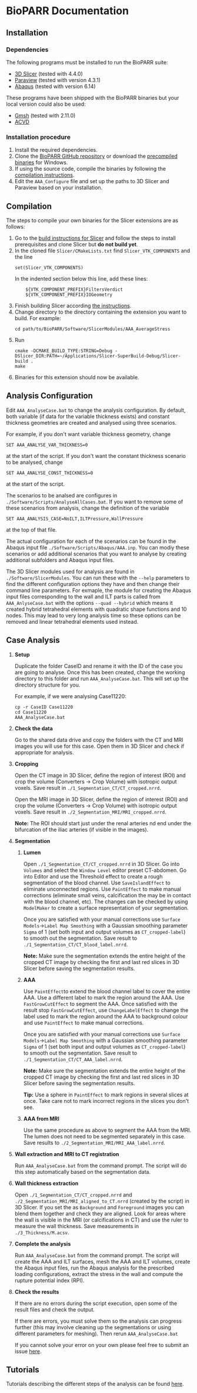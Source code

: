 # BioPARR Documentation

## Installation

### Dependencies
The following programs must be installed to run the BioPARR suite:
- [3D Slicer](https://download.slicer.org/) (tested with 4.4.0)
- [Paraview](https://www.paraview.org/download/) (tested with version 4.3.1)
- [Abaqus](https://www.3ds.com/products-services/simulia/products/abaqus/) (tested with version 6.14)

These programs have been shipped with the BioPARR binaries but your local version could also be used:
- [Gmsh](https://gmsh.info/#Download) (tested with 2.11.0)
- [ACVD](https://github.com/valette/ACVD/)

### Installation procedure

1.  Install the required dependencies.
1.  Clone the [BioPARR GitHub repository](https://github.com/ISML-UWA/BioPARR) or download the [precompiled binaries](https://bioparr.mech.uwa.edu.au/download.php?fid=19) for Windows.
1.  If using the source code, compile the binaries by following the [compilation instructions](https://isml-uwa.github.io/BioPARR#compilation).
1.  Edit the `AAA_Configure` file and set up the paths to 3D Slicer and Paraview based on your installation.

## Compilation

The steps to compile your own binaries for the Slicer extensions are as follows:

1.  Go to the [build instructions for Slicer](https://slicer.readthedocs.io/en/latest/developer_guide/build_instructions/index.html) and follow the steps to install prerequisites and clone Slicer but **do not build yet**.
1.  In the cloned file `Slicer/CMakeLists.txt` find `Slicer_VTK_COMPONENTS` and the line
    ```
    set(Slicer_VTK_COMPONENTS)
    ```
    In the indented section below this line, add these lines:
    ```
        ${VTK_COMPONENT_PREFIX}FiltersVerdict
        ${VTK_COMPONENT_PREFIX}IOGeometry
    ```
1.  Finish building Slicer according [the instructions](https://slicer.readthedocs.io/en/latest/developer_guide/build_instructions/index.html).
1.  Change directory to the directory containing the extension you want to build. For example:
    ```
    cd path/to/BioPARR/Software/SlicerModules/AAA_AverageStress
    ```
1.  Run
    ```
    cmake -DCMAKE_BUILD_TYPE:STRING=Debug -DSlicer_DIR:PATH=~/Applications/Slicer-SuperBuild-Debug/Slicer-build .
    make
    ```
1. Binaries for this extension should now be available.

## Analysis Configuration
Edit `AAA_AnalyseCase.bat` to change the analysis configuration. By default, both variable (if data for the variable thickness exists) and constant thickness geometries are created and analysed using three scenarios.

For example, if you don't want variable thickness geometry, change
```
SET AAA_ANALYSE_VAR_THICKNESS=0
```
at the start of the script. If you don't want the constant thickness scenario to be analysed, change
```
SET AAA_ANALYSE_CONST_THICKNESS=0
```
at the start of the script.

The scenarios to be analsed are configures in `./Software/Scripts/AnalyseAllCases.bat`. If you want to remove some of these scenarios from analysis, change the definition of the variable
```
SET AAA_ANALYSIS_CASE=NoILT,ILTPressure,WallPressure
```
at the top of that file.

The actual configuration for each of the scenarios can be found in the Abaqus input file `./Software/Scripts/Abaqus/AAA.inp`. You can modiy these scenarios or add additional scenarios that you want to analyse by creating additional subfolders and Abaqus input files.

The 3D Slicer modules used for analysis are found in `./Software/SlicerModules`. You can run these with the `--help` parameters to find the different configuration options they have and then change their command line parameters. For exmaple, the module for creating the Abaqus input files corresponding to the wall and ILT parts is called from `AAA_AnlyseCase.bat` with the options `--quad --hybrid` which means it created hybrid tetrahedral elements with quadratic shape functions and 10 nodes. This may lead to very long analysis time so these options can be removed and linear tetrahedral elements used instead.

## Case Analysis

1.  **Setup**

    Duplicate the folder CaseID and rename it with the ID of the case you are going to analyse. Once this has been created, change the working directory to this folder and run `AAA_AnalyseCase.bat`. This will set up the directory structure for you.

    For example, if we were analysing Case11220:
    ```
    cp -r CaseID Case11220
    cd Case11220
    AAA_AnalyseCase.bat
    ```
1.  **Check the data**

    Go to the shared data drive and copy the folders with the CT and MRI images you will use for this case. Open them in 3D Slicer and check if appropriate for analysis.
1.  **Cropping**

    Open the CT image in 3D Slicer, define the region of interest (ROI) and crop the volume (Converters -> Crop Volume) with isotropic output voxels. Save result in `./1_Segmentation_CT/CT_cropped.nrrd`.

    Open the MRI image in 3D Slicer, define the region of interest (ROI) and crop the volume (Converters -> Crop Volume) with isotropic output voxels. Save result in `./2_Segmentation_MRI/MRI_cropped.nrrd`.

    **Note:** The ROI should start just under the renal arteries nd end under the bifurcation of the iliac arteries (if visible in the images).
1.  **Segmentation**
    1.  **Lumen**
    
        Open `./1_Segmentation_CT/CT_cropped.nrrd` in 3D Slicer. Go into `Volumes` and select the `Window Level` editor preset CT-abdomen. Go into Editor and use the Threshold effect to create a rough segmentation of the blood channel. Use `SaveIslandEffect` to eliminate unconnected regions. Use `PaintEffect` to make manual corrections (eliminate small veins, calcification the may be in contact with the blood channel, etc). The changes can be checked by using `ModelMaker` to create a surface representation of your segmentation.

        Once you are satisfied with your manual corrections use `Surface Models`->`Label Map Smoothing` with a Gaussian smoothing parameter `Sigma` of 1 (set both input and output volumes as `CT_cropped-label`) to smooth out the segmentation. Save result to  `./1_Segmentation_CT/CT_blood_label.nrrd`.

        **Note:** Make sure the segmentation extends the entire height of the cropped CT image by checking the first and last red slices in 3D Slicer before saving the segmentation results.
    1. **AAA**
    
        Use `PaintEffect`to extend the blood channel label to cover the entire AAA. Use a different label to mark the region around the AAA. Use `FastGrowCutEffect` to segment the AAA. Once satisfied with the result stop `FastGrowCutEffect`, use `ChangeLabelEffect` to change the label used to mark the region around the AAA to background colour and use `PaintEffect` to make manual corrections.

        Once you are satisfied with your manual corrections use `Surface Models`->`Label Map Smoothing` with a Gaussian smoothing parameter `Sigma` of 1 (set both input and output volumes as `CT_cropped-label`) to smooth out the segmentation. Save result to  `./1_Segmentation_CT/CT_AAA_label.nrrd`.

        **Note:** Make sure the segmentation extends the entire height of the cropped CT image by checking the first and last red slices in 3D Slicer before saving the segmentation results.

        **Tip:** Use a sphere in `PaintEffect` to mark regions in several slices at once. Take care not to mark incorrect regions in the slices you don't see.
    1.  **AAA from MRI**
    
        Use the same procedure as above to segment the AAA from the MRI. The lumen does not need to be segmented separately in this case. Save results to `./2_Segmentation_MRI/MRI_AAA_label.nrrd`.
1.  **Wall extraction and MRI to CT registration**

    Run `AAA_AnalyseCase.bat` from the command prompt. The script will do this step automatically based on the segmentation data.
1.  **Wall thickness extraction**

    Open `./1_Segmentation_CT/CT_cropped.nrrd` and `./2_Segmentation_MRI/MRI_aligned_to_CT.nrrd` (created by the script) in 3D Slicer. If you set the as `Background` and `Foreground` images you can blend them together and check they are aligned. Look for areas where the wall is visible in the MRI (or calcifications in CT) and use the ruler to measure the wall thickness. Save measurements in `./3_Thickness/M.acsv`.
1.  **Complete the analysis**   
 
    Run `AAA_AnalyseCase.bat` from the command prompt. The script will create the AAA and ILT surfaces, mesh the AAA and ILT volumes, create the Abaqus input files, run the Abaqus analysis for the prescribed loading configurations, extract the stress in the wall and compute the rupture potential index (RPI).
1.  **Check the results**

    If there are no errors during the script execution, open some of the result files and check the output.

    If there are errors, you must solve them so the analysis can progress further (this may involve cleaning up the segmentations or using different parameters for meshing). Then rerun `AAA_AnalyseCase.bat`

    If you cannot solve your error on your own please feel free to submit an issue [here](https://github.com/ISML-UWA/BioPARR/issues).

## Tutorials

Tutorials describing the different steps of the analysis can be found [here](https://bioparr.mech.uwa.edu.au/#tutorials).
